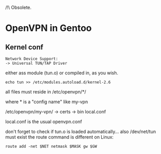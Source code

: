/!\ Obsolete.

# OpenVPN in Gentoo
## Kernel conf

```
Network Device Support:
-> Universal TUN/TAP Driver
```

either ass module (tun.o) or compiled in, as you wish.

```
echo tun >> /etc/modules.autoload.d/kernel-2.6
```

all files must reside in /etc/openvpn/*/

where * is a "config name" like my-vpn

/etc/openvpn/my-vpn/
-> certs
-> bin
local.conf

local.conf is the usual openvpn.conf

don't forget to check if tun.o is loaded automatically...
also /dev/net/tun must exist
the route command is different on Linux:

```
route add -net $NET netmask $MASK gw $GW
```
